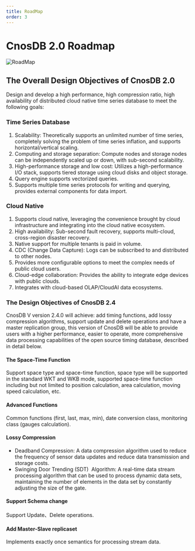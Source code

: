 ```yaml
---
title: RoadMap
order: 3
---
```


# CnosDB 2.0 Roadmap

![RoadMap](/img/RoadMap.png)

## The Overall Design Objectives of CnosDB 2.0

Design and develop a high performance, high compression ratio, high availability of distributed cloud native time series database to meet the following goals:

### Time Series Database

1. Scalability: Theoretically supports an unlimited number of time series, completely solving the problem of time series inflation, and supports horizontal/vertical scaling.
2. Computing and storage separation: Compute nodes and storage nodes can be independently scaled up or down, with sub-second scalability.
3. High-performance storage and low cost: Utilizes a high-performance I/O stack, supports tiered storage using cloud disks and object storage.
4. Query engine supports vectorized queries.
5. Supports multiple time series protocols for writing and querying, provides external components for data import.

### Cloud Native

1. Supports cloud native, leveraging the convenience brought by cloud infrastructure and integrating into the cloud native ecosystem.
2. High availability: Sub-second fault recovery, supports multi-cloud, cross-region disaster recovery.
3. Native support for multiple tenants is paid in volume.
4. CDC (Change Data Capture): Logs can be subscribed to and distributed to other nodes.
5. Provides more configurable options to meet the complex needs of public cloud users.
6. Cloud-edge collaboration: Provides the ability to integrate edge devices with public clouds.
7. Integrates with cloud-based OLAP/CloudAI data ecosystems.

### The Design Objectives of CnosDB 2.4

CnosDB V version 2.4.0 will achieve: add timing functions, add lossy compression algorithms, support update and delete operations and have a master replication group, this version of CnosDB will be able to provide users with a higher performance, easier to operate, more comprehensive data processing capabilities of the open source timing database, described in detail below.

#### The Space-Time Function

Support space type and space-time function, space type will be supported in the standard WKT and WKB mode, supported space-time function including but not limited to position calculation, area calculation, moving speed calculation, etc.

#### Advanced Functions

Common functions (first, last, max, min), date conversion class, monitoring class (gauges calculation).

#### Lossy Compression

- Deadband Compression: A data compression algorithm used to reduce the frequency of sensor data updates and reduce data transmission and storage costs.
- Swinging Door Trending (SDT)  Algorithm: A real-time data stream processing algorithm that can be used to process dynamic data sets, maintaining the number of elements in the data set by constantly adjusting the size of the gate.

#### Support Schema change

Support Update、Delete operations.

#### Add Master-Slave replicaset

Implements exactly once semantics for processing stream data.
